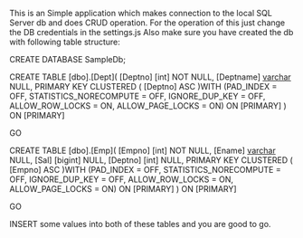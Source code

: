 This is an Simple application which makes connection to the local SQL Server db and does CRUD operation.
For the operation of this just change the DB credentials in the settings.js
Also make sure you have created the db with following table structure:

CREATE DATABASE SampleDb;

CREATE TABLE [dbo].[Dept](
	[Deptno] [int] NOT NULL,
	[Deptname] [varchar](50) NULL,
PRIMARY KEY CLUSTERED 
(
	[Deptno] ASC
)WITH (PAD_INDEX = OFF, STATISTICS_NORECOMPUTE = OFF, IGNORE_DUP_KEY = OFF, ALLOW_ROW_LOCKS = ON, ALLOW_PAGE_LOCKS = ON) ON [PRIMARY]
) ON [PRIMARY]

GO

CREATE TABLE [dbo].[Emp](
	[Empno] [int] NOT NULL,
	[Ename] [varchar](50) NULL,
	[Sal] [bigint] NULL,
	[Deptno] [int] NULL,
PRIMARY KEY CLUSTERED 
(
	[Empno] ASC
)WITH (PAD_INDEX = OFF, STATISTICS_NORECOMPUTE = OFF, IGNORE_DUP_KEY = OFF, ALLOW_ROW_LOCKS = ON, ALLOW_PAGE_LOCKS = ON) ON [PRIMARY]
) ON [PRIMARY]

GO

INSERT some values into both of these tables and you are good to go.
